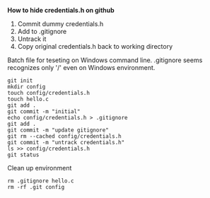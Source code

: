 **How to hide credentials.h on github**

1. Commit dummy credentials.h
2. Add to .gitignore
3. Untrack it
4. Copy original credentials.h back to working directory

Batch file for teseting on Windows command line. .gitignore seems recognizes only '/' even on Windows environment.
```
git init
mkdir config
touch config/credentials.h
touch hello.c
git add .
git commit -m "initial"
echo config/credentials.h > .gitignore
git add .
git commit -m "update gitignore"
git rm --cached config/credentials.h
git commit -m "untrack credentials.h"
ls >> config/credentials.h
git status
```

Clean up environment
```
rm .gitignore hello.c
rm -rf .git config
```
